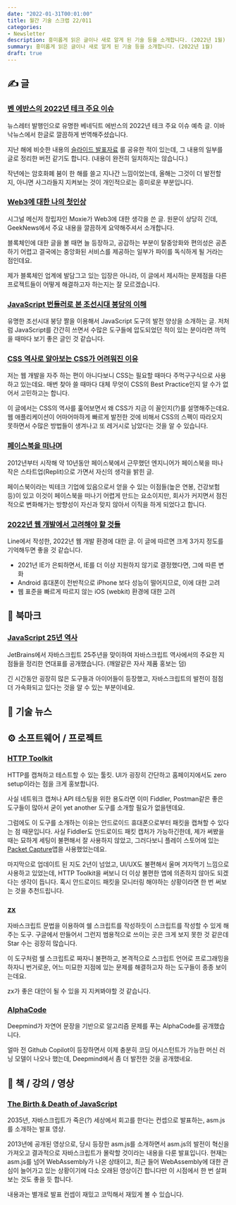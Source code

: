 ```yaml
---
date: "2022-01-31T00:01:00"
title: 월간 기술 스크랩 22/011
categories:
- Newsletter
description: 흥미롭게 읽은 글이나 새로 알게 된 기술 등을 소개합니다. (2022년 1월)
summary: 흥미롭게 읽은 글이나 새로 알게 된 기술 등을 소개합니다. (2022년 1월)
draft: true
---
```


## ✍️ 글

### [벤 에반스의 2022년 테크 주요 이슈](https://ebadak.news/2022/01/09/2022-questions/)

뉴스레터 발행인으로 유명한 베네딕트 에반스의 2022년 테크 주요 이슈 예측 글.
이바낙뉴스에서 한글로 깔끔하게 번역해주셨습니다.

지난 해에 비슷한 내용의 [슬라이드 발표자료](https://ryanking13.github.io/2021/12/31/monthly-log-2112.html#-%EC%B1%85--%EA%B0%95%EC%9D%98--%EC%98%81%EC%83%81)
를 공유한 적이 있는데, 그 내용의 일부를 글로 정리한 버전 같기도 합니다.
(내용이 완전히 일치하지는 않습니다.)

작년에는 암호화폐 붐이 한 해를 쓸고 지나간 느낌이었는데,
올해는 그것이 더 발전할 지, 아니면 사그라들지 지켜보는 것이 개인적으로는
흥미로운 부분입니다.

### [Web3에 대한 나의 첫인상](https://news.hada.io/topic?id=5771)

시그널 메신저 창립자인 Moxie가 Web3에 대한 생각을 쓴 글.
원문이 상당히 긴데, GeekNews에서 주요 내용을 깔끔하게 요약해주셔서 소개합니다.

블록체인에 대한 글을 볼 때면 늘 등장하고, 공감하는 부분이
탈중앙화와 편의성은 공존하기 어렵고 결국에는 중앙화된 서비스를 제공하는 일부가
파이를 독식하게 될 거라는 점인데요.

제가 블록체인 업계에 발담그고 있는 입장은 아니라,
이 글에서 제시하는 문제점을 다른 프로젝트들이 어떻게 해결하고자 하는지는 잘 모르겠습니다.

### [JavaScript 번들러로 본 조선시대 붕당의 이해](https://wormwlrm.github.io/2020/08/12/History-of-JavaScript-Modules-and-Bundlers.html)

유명한 조선시대 붕당 짤을 이용해서 JavaScript 도구의 발전 양상을 소개하는 글.
저처럼 JavaScript를 간간히 쓰면서 수많은 도구들에 압도되었던 적이 있는 분이라면
까먹을 때마다 보기 좋은 글인 것 같습니다.

### [CSS 역사로 알아보는 CSS가 어려워진 이유](https://velog.io/@teo/css-history-1)

저는 웹 개발을 자주 하는 편이 아니다보니 CSS는 필요할 때마다 주먹구구식으로 사용하고 있는데요.
매번 찾아 쓸 때마다 대체 무엇이 CSS의 Best Practice인지 알 수가 없어서 고민하고는 합니다.

이 글에서는 CSS의 역사를 훑어보면서 왜 CSS가 지금 이 꼴인지(?)를 설명해주는데요.
웹 애플리케이션이 어마어마하게 빠르게 발전한 것에 비해서 CSS의 스펙이 따라오지 못하면서
수많은 방법들이 생겨나고 또 레거시로 남았다는 것을 알 수 있습니다.

### [페이스북을 떠나며](https://frantic.im/leaving-facebook/)

2012년부터 시작해 약 10년동안 페이스북에서 근무했던 엔지니어가 페이스북을 떠나
작은 스타트업(Replit)으로 가면서 자신의 생각을 밝힌 글.

페이스북이라는 빅테크 기업에 있음으로서 얻을 수 있는 이점들(높은 연봉, 건강보험 등)이 있고
이것이 페이스북을 떠나기 어렵게 만드는 요소이지만,
회사가 커지면서 점진적으로 변화해가는 방향성이 자신과 맞지 않아서 이직을 하게 되었다고 합니다.

### [2022년 웹 개발에서 고려해야 할 것들](https://engineering.linecorp.com/ko/blog/the-baseline-for-web-development-in-2022/)

Line에서 작성한, 2022년 웹 개발 환경에 대한 글.
이 글에 따르면 크게 3가지 정도를 기억해두면 좋을 것 같습니다.

- 2021년 IE가 은퇴하면서, IE를 더 이상 지원하지 않기로 결정했다면, 그에 따른 변화
- Android 휴대폰이 전반적으로 iPhone 보다 성능이 떨어지므로, 이에 대한 고려
- 웹 표준을 빠르게 따르지 않는 iOS (webkit) 환경에 대한 고려

## 📌 북마크

### [JavaScript 25년 역사](https://www.jetbrains.com/ko-kr/lp/javascript-25/)

JetBrains에서 자바스크립트 25주년을 맞이하여 자바스크립트 역사에서의
주요한 지점들을 정리한 연대표를 공개했습니다. (깨알같은 자사 제품 홍보는 덤)

긴 시간동안 굉장히 많은 도구들과 아이어들이 등장했고,
자바스크립트의 발전이 점점 더 가속화되고 있다는 것을 알 수 있는 부분이네요.


## 📰 기술 뉴스

## ⚙️ 소프트웨어 / 프로젝트

### [HTTP Toolkit](https://httptoolkit.tech/)

HTTP를 캡쳐하고 테스트할 수 있는 툴킷.
UI가 굉장히 간단하고 홈페이지에서도 zero setup이라는 점을 크게 홍보합니다.

사실 네트워크 캡쳐나 API 테스팅을 위한 용도라면 이미 Fiddler, Postman같은 좋은 도구들이 많아서 굳이
yet another 도구를 소개할 필요가 없을텐데요.

그럼에도 이 도구를 소개하는 이유는 안드로이드 휴대폰으로부터 패킷을 캡쳐할 수 있다는 점 때문입니다.
사실 Fiddler도 안드로이드 패킷 캡처가 가능하긴한데,
제가 써봤을 때는 묘하게 세팅이 불편해서 잘 사용하지 않았고,
그러다보니 플레이 스토어에 있는 [Packet Capture](https://play.google.com/store/apps/details?id=app.greyshirts.sslcapture)앱을 사용했었는데요.

마지막으로 업데이트 된 지도 2년이 넘었고, UI/UX도 불편해서 울며 겨자먹기 느낌으로 사용하고 있었는데,
HTTP Toolkit을 써보니 더 이상 불편한 앱에 의존하지 않아도 되겠다는 생각이 듭니다.
혹시 안드로이드 패킷을 모니터링 해야하는 상황이라면 한 번 써보는 것을 추천드립니다.

### [zx](https://github.com/google/zx)

자바스크립트 문법을 이용하여 쉘 스크립트를 작성하듯이 스크립트를 작성할 수 있게 해주는 도구.
구글에서 만들어서 그런지 범용적으로 쓰이는 곳은 크게 보지 못한 것 같은데 Star 수는 굉장히 많습니다.

이 도구처럼 쉘 스크립트로 짜자니 불편하고, 본격적으로 스크립트 언어로 프로그래밍을 하자니 번거로운,
어느 미묘한 지점에 있는 문제를 해결하고자 하는 도구들이 종종 보이는데요.

zx가 좋은 대안이 될 수 있을 지 지켜봐야할 것 같습니다.

### [AlphaCode](https://mobile.twitter.com/DeepMind/status/1488907829276725252)

Deepmind가 자연어 문장을 기반으로 알고리즘 문제를 푸는 AlphaCode를 공개했습니다.

얼마 전 Github Copilot이 등장하면서 이제 충분히 코딩 어시스턴트가 가능한 머신 러닝 모델이 나오나 했는데,
Deepmind에서 좀 더 발전한 것을 공개했네요.


## 📙 책 / 강의 / 영상

### [The Birth & Death of JavaScript](https://www.destroyallsoftware.com/talks/the-birth-and-death-of-javascript)

2035년, 자바스크립트가 죽은(?) 세상에서 회고를 한다는 컨셉으로 발표하는, asm.js를 소개하는 발표 영상.

2013년에 공개된 영상으로, 당시 등장한 asm.js를 소개하면서 asm.js의 발전이 혁신을 가져오고
결과적으로 자바스크립트가 몰락할 것이라는 내용을 다룬 발표입니다.
현재는 asm.js를 넘어 WebAssembly가 나온 상태이고, 최근 들어 WebAssembly에 대한 관심이 늘어가고 있는 상황이기에
다소 오래된 영상이긴 합니다만 이 시점에서 한 번 살펴보는 것도 좋을 듯 합니다.

내용과는 별개로 발표 컨셉이 재밌고 코믹해서 재밌게 볼 수 있습니다.

